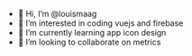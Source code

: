 - 👋 Hi, I’m @louismaag
- 👀 I’m interested in coding vuejs and firebase
- 🌱 I’m currently learning app icon design
- 💞️ I’m looking to collaborate on metrics


<!---
louismaag/louismaag is a ✨ special ✨ repository because its `README.md` (this file) appears on your GitHub profile.
You can click the Preview link to take a look at your changes.
--->
